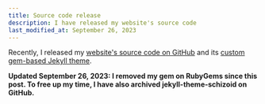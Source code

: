 ```yaml
---
title: Source code release
description: I have released my website's source code
last_modified_at: September 26, 2023
---
```


Recently, I released my <a href="https://github.com/schizoidnightmares/schizoidnightmares.com" target="_blank">website's source code on GitHub</a> and its <a href="https://github.com/schizoidnightmares/jekyll-theme-schizoid" target="_blank">custom gem-based Jekyll theme</a>.

**Updated September 26, 2023: I removed my gem on RubyGems since this post. To free up my time, I have also archived jekyll-theme-schizoid on GitHub.**